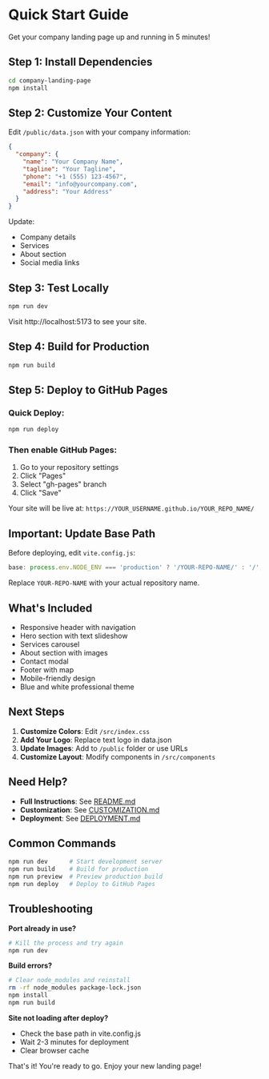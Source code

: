 # Quick Start Guide

Get your company landing page up and running in 5 minutes!

## Step 1: Install Dependencies

```bash
cd company-landing-page
npm install
```

## Step 2: Customize Your Content

Edit `/public/data.json` with your company information:

```json
{
  "company": {
    "name": "Your Company Name",
    "tagline": "Your Tagline",
    "phone": "+1 (555) 123-4567",
    "email": "info@yourcompany.com",
    "address": "Your Address"
  }
}
```

Update:
- Company details
- Services
- About section
- Social media links

## Step 3: Test Locally

```bash
npm run dev
```

Visit http://localhost:5173 to see your site.

## Step 4: Build for Production

```bash
npm run build
```

## Step 5: Deploy to GitHub Pages

### Quick Deploy:
```bash
npm run deploy
```

### Then enable GitHub Pages:
1. Go to your repository settings
2. Click "Pages"
3. Select "gh-pages" branch
4. Click "Save"

Your site will be live at:
`https://YOUR_USERNAME.github.io/YOUR_REPO_NAME/`

## Important: Update Base Path

Before deploying, edit `vite.config.js`:

```js
base: process.env.NODE_ENV === 'production' ? '/YOUR-REPO-NAME/' : '/',
```

Replace `YOUR-REPO-NAME` with your actual repository name.

## What's Included

- Responsive header with navigation
- Hero section with text slideshow
- Services carousel
- About section with images
- Contact modal
- Footer with map
- Mobile-friendly design
- Blue and white professional theme

## Next Steps

1. **Customize Colors**: Edit `/src/index.css`
2. **Add Your Logo**: Replace text logo in data.json
3. **Update Images**: Add to `/public` folder or use URLs
4. **Customize Layout**: Modify components in `/src/components`

## Need Help?

- **Full Instructions**: See [README.md](./README.md)
- **Customization**: See [CUSTOMIZATION.md](./CUSTOMIZATION.md)
- **Deployment**: See [DEPLOYMENT.md](./DEPLOYMENT.md)

## Common Commands

```bash
npm run dev      # Start development server
npm run build    # Build for production
npm run preview  # Preview production build
npm run deploy   # Deploy to GitHub Pages
```

## Troubleshooting

**Port already in use?**
```bash
# Kill the process and try again
npm run dev
```

**Build errors?**
```bash
# Clear node_modules and reinstall
rm -rf node_modules package-lock.json
npm install
npm run build
```

**Site not loading after deploy?**
- Check the base path in vite.config.js
- Wait 2-3 minutes for deployment
- Clear browser cache

That's it! You're ready to go. Enjoy your new landing page!

